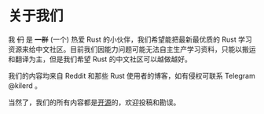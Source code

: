 # 关于我们
我 ~~们~~ 是 ~~一群~~ (一个) 热爱 Rust 的小伙伴，我们希望能把最新最优质的 Rust 学习资源来给中文社区。目前我们因能力问题可能无法自主生产学习资料，只能以搬运和翻译为主，但是我们希望 Rust 的中文社区可以越做越好。

我们的内容均来自 Reddit 和那些 Rust 使用者的博客，如有侵权可联系 Telegram @kilerd 。

当然了，我们的所有内容都是[开源](https://github.com/Kilerd/resource.rs)的，欢迎投稿和勘误。